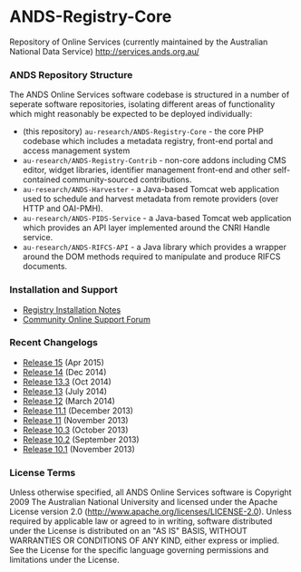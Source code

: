 ANDS-Registry-Core
==================

Repository of Online Services (currently maintained by the Australian National Data Service) http://services.ands.org.au/

### ANDS Repository Structure

The ANDS Online Services software codebase is structured in a number of seperate software repositories, isolating different areas of functionality which might reasonably be expected to be deployed individually:

- (this repository) `au-research/ANDS-Registry-Core` - the core PHP codebase which includes a metadata registry, front-end portal and access management system
- `au-research/ANDS-Registry-Contrib` - non-core addons including CMS editor, widget libraries, identifier management front-end and other self-contained community-sourced contributions.
- `au-research/ANDS-Harvester` - a Java-based Tomcat web application used to schedule and harvest metadata from remote providers (over HTTP and OAI-PMH).
- `au-research/ANDS-PIDS-Service` - a Java-based Tomcat web application which provides an API layer implemented around the CNRI Handle service.
- `au-research/ANDS-RIFCS-API` - a Java library which provides a wrapper around the DOM methods required to manipulate and produce RIFCS documents.

### Installation and Support

- [Registry Installation Notes](https://researchdata.ands.org.au/developers/documentation/registry)
- [Community Online Support Forum](http://developers.ands.org.au)

### Recent Changelogs
- [Release 15](https://github.com/au-research/ANDS-Online-Services/wiki/Release15Changelog) (Apr 2015)
- [Release 14](https://github.com/au-research/ANDS-Online-Services/wiki/Release14Changelog) (Dec 2014)
- [Release 13.3](https://github.com/au-research/ANDS-Online-Services/wiki/Release13.3Changelog) (Oct 2014)
- [Release 13](https://github.com/au-research/ANDS-Online-Services/wiki/Release13Changelog) (July 2014)
- [Release 12](https://github.com/au-research/ANDS-Online-Services/wiki/Release12Changelog) (March 2014)
- [Release 11.1](https://github.com/au-research/ANDS-Online-Services/wiki/Release11.1changelog) (December 2013)
- [Release 11](https://github.com/au-research/ANDS-Online-Services/wiki/Release11Changelog) (November 2013)
- [Release 10.3](https://github.com/au-research/ANDS-Online-Services/wiki/Release-10.3-changelog) (October 2013)
- [Release 10.2](https://github.com/au-research/ANDS-Online-Services/wiki/Release-10.2-changelog) (September 2013)
- [Release 10.1](https://github.com/au-research/ANDS-Online-Services/wiki/Release-10.1-changelog) (November 2013)


### License Terms
Unless otherwise specified, all ANDS Online Services software is Copyright 2009 The Australian National University and licensed under the Apache License version 2.0 (http://www.apache.org/licenses/LICENSE-2.0).
Unless required by applicable law or agreed to in writing, software distributed under the License is distributed on an "AS IS" BASIS, WITHOUT WARRANTIES OR CONDITIONS OF ANY KIND, either express or implied. See the License for the specific language governing permissions and limitations under the License.
